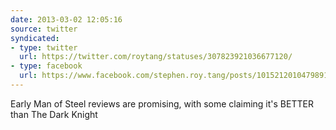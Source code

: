```yaml
---
date: 2013-03-02 12:05:16
source: twitter
syndicated:
- type: twitter
  url: https://twitter.com/roytang/statuses/307823921036677120/
- type: facebook
  url: https://www.facebook.com/stephen.roy.tang/posts/10152120104798912
---
```


Early Man of Steel reviews are promising, with some claiming it's BETTER than The Dark Knight